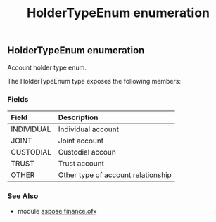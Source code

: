 ﻿---
title: HolderTypeEnum enumeration
second_title: Aspose.Finance for Python via .NET API References
description: 
type: docs
weight: 1130
url: /python-net/aspose.finance.ofx/holdertypeenum/
is_root: false
---

## HolderTypeEnum enumeration

Account holder type enum.



The HolderTypeEnum type exposes the following members:

### Fields
| Field | Description |
| :- | :- |
| INDIVIDUAL | Individual account |
| JOINT | Joint account |
| CUSTODIAL | Custodial accoun |
| TRUST | Trust account |
| OTHER | Other type of account relationship |


### See Also

* module [aspose.finance.ofx](../)
